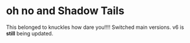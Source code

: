 # oh no and Shadow Tails
This belonged to knuckles how dare you!!!!
Switched main versions. v6 is **still** being updated.
